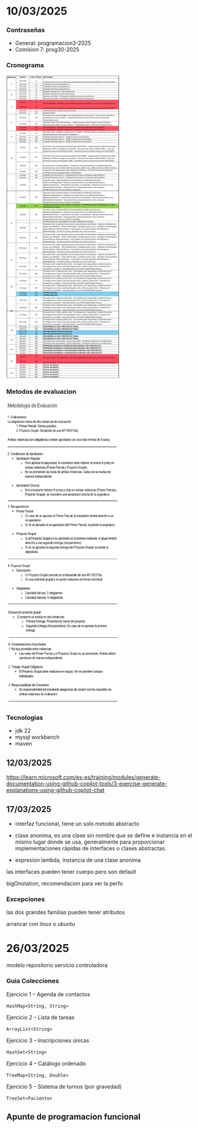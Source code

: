# 10/03/2025

### Contraseñas

- General: programacion3-2025
- Comision 7: prog30-2025

### Cronograma

<img src="/P-III/img/crono-progra-III.png" alt="cronograma programacion III 2025" width="300" height="800">

### Metodos de evaluacion

<img src="/P-III/img/met-eval-progra-III.png" alt="metodologia de evaluacion programacion III 2025" width="300" height="800">

### Tecnologias

- jdk 22
- mysql workbench
- maven

## 12/03/2025

https://learn.microsoft.com/es-es/training/modules/generate-documentation-using-github-copilot-tools/3-exercise-generate-explanations-using-github-copilot-chat

## 17/03/2025

- interfaz funcional, tiene un solo metodo abstracto

- clase anonima, es una clase sin nombre que se define e instancia en el mismo lugar donde se usa, generalmente para proporcionar implementaciones rápidas de interfaces o clases abstractas.

- expresion lambda, instancia de una clase anonima

las interfaces pueden tener cuerpo pero son default

bigOnotation, recomendacion para ver la perfo

### Excepciones

las dos grandes familias
pueden tener atributos

arrancar con linux o ubuntu

# 26/03/2025

modelo
repositorio
servicio
controladora

### Guia Colecciones

Ejercicio 1 – Agenda de contactos
    
    HashMap<String, String>

Ejercicio 2 – Lista de tareas

    ArrayList<String>

Ejercicio 3 – Inscripciones únicas

    HashSet<String>

Ejercicio 4 – Catálogo ordenado

    TreeMap<String, Double>

Ejercicio 5 – Sistema de turnos (por gravedad)

    TreeSet<Paciente>

## Apunte de programacion funcional

